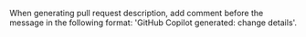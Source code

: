 When generating pull request description, add comment before the message in the following format: 'GitHub Copilot generated: change details'. 